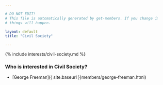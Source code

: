 ```yaml
---

# DO NOT EDIT!
# This file is automatically generated by get-members. If you change it, bad
# things will happen.

layout: default
title: "Civil Society"

---
```


{% include interests/civil-society.md %}

### Who is interested in Civil Society?


* [George Freeman]({ site.baseurl }}members/george-freeman.html)
